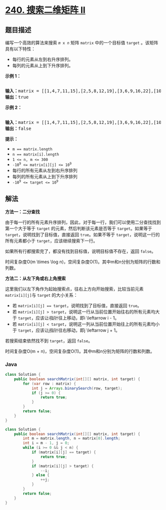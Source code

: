 # [240. 搜索二维矩阵 II](https://leetcode.cn/problems/search-a-2d-matrix-ii)

## 题目描述

<p>编写一个高效的算法来搜索&nbsp;<code><em>m</em>&nbsp;x&nbsp;<em>n</em></code>&nbsp;矩阵 <code>matrix</code> 中的一个目标值 <code>target</code> 。该矩阵具有以下特性：</p>

<ul>
	<li>每行的元素从左到右升序排列。</li>
	<li>每列的元素从上到下升序排列。</li>
</ul>

<p><b>示例 1：</b></p>
<img alt="" src="https://gcore.jsdelivr.net/gh/doocs/leetcode@main/solution/0200-0299/0240.Search%20a%202D%20Matrix%20II/images/searchgrid2.jpg" />
<pre>
<b>输入：</b>matrix = [[1,4,7,11,15],[2,5,8,12,19],[3,6,9,16,22],[10,13,14,17,24],[18,21,23,26,30]], target = 5
<b>输出：</b>true
</pre>

<p><b>示例 2：</b></p>
<img alt="" src="https://gcore.jsdelivr.net/gh/doocs/leetcode@main/solution/0200-0299/0240.Search%20a%202D%20Matrix%20II/images/searchgrid.jpg" />
<pre>
<b>输入：</b>matrix = [[1,4,7,11,15],[2,5,8,12,19],[3,6,9,16,22],[10,13,14,17,24],[18,21,23,26,30]], target = 20
<b>输出：</b>false
</pre>

<p><strong>提示：</strong></p>

<ul>
	<li><code>m == matrix.length</code></li>
	<li><code>n == matrix[i].length</code></li>
	<li><code>1 &lt;= n, m &lt;= 300</code></li>
	<li><code>-10<sup>9</sup>&nbsp;&lt;= matrix[i][j] &lt;= 10<sup>9</sup></code></li>
	<li>每行的所有元素从左到右升序排列</li>
	<li>每列的所有元素从上到下升序排列</li>
	<li><code>-10<sup>9</sup>&nbsp;&lt;= target &lt;= 10<sup>9</sup></code></li>
</ul>

## 解法

**方法一：二分查找**

由于每一行的所有元素升序排列，因此，对于每一行，我们可以使用二分查找找到第一个大于等于 `target` 的元素，然后判断该元素是否等于 `target`。如果等于 `target`，说明找到了目标值，直接返回 `true`。如果不等于 `target`，说明这一行的所有元素都小于 `target`，应该继续搜索下一行。

如果所有行都搜索完了，都没有找到目标值，说明目标值不存在，返回 `false`。

时间复杂度O(m \times \log n)，空间复杂度O(1)。其中m和n分别为矩阵的行数和列数。

**方法二：从左下角或右上角搜索**

这里我们以左下角作为起始搜索点，往右上方向开始搜索，比较当前元素 `matrix[i][j]`与 `target` 的大小关系：

-   若 `matrix[i][j] == target`，说明找到了目标值，直接返回 `true`。
-   若 `matrix[i][j] > target`，说明这一行从当前位置开始往右的所有元素均大于 `target`，应该让i指针往上移动，即i \leftarrow i - 1。
-   若 `matrix[i][j] < target`，说明这一列从当前位置开始往上的所有元素均小于 `target`，应该让j指针往右移动，即j \leftarrow j + 1。

若搜索结束依然找不到 `target`，返回 `false`。

时间复杂度O(m + n)，空间复杂度O(1)。其中m和n分别为矩阵的行数和列数。

### **Java**

```java
class Solution {
    public boolean searchMatrix(int[][] matrix, int target) {
        for (var row : matrix) {
            int j = Arrays.binarySearch(row, target);
            if (j >= 0) {
                return true;
            }
        }
        return false;
    }
}
```

```java
class Solution {
    public boolean searchMatrix(int[][] matrix, int target) {
        int m = matrix.length, n = matrix[0].length;
        int i = m - 1, j = 0;
        while (i >= 0 && j < n) {
            if (matrix[i][j] == target) {
                return true;
            }
            if (matrix[i][j] > target) {
                --i;
            } else {
                ++j;
            }
        }
        return false;
    }
}
```
